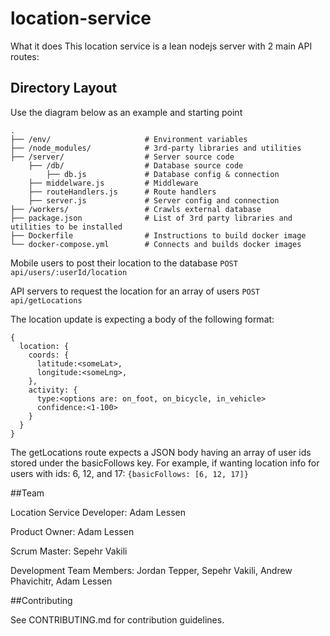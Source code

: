 # location-service

What it does 
This location service is a lean nodejs server with 2 main API routes:





## Directory Layout

Use the diagram below as an example and starting point 

```
.
├── /env/                     # Environment variables
├── /node_modules/            # 3rd-party libraries and utilities
├── /server/                  # Server source code
    ├── /db/                  # Database source code
        ├── db.js             # Database config & connection
    ├── middelware.js         # Middleware
    ├── routeHandlers.js      # Route handlers
    ├── server.js             # Server config and connection
├── /workers/                 # Crawls external database
├── package.json              # List of 3rd party libraries and utilities to be installed
├── Dockerfile                # Instructions to build docker image
└── docker-compose.yml        # Connects and builds docker images
```


Mobile users to post their location to the database 
`POST api/users/:userId/location`

API servers to request the location for an array of users
`POST api/getLocations`

The location update is expecting a body of the following format:
```
{
  location: {
    coords: {
      latitude:<someLat>,
      longitude:<someLng>,
    },
    activity: {
      type:<options are: on_foot, on_bicycle, in_vehicle>
      confidence:<1-100>
    }
  }
}
```

The getLocations route expects a JSON body having an array of user ids stored under the basicFollows key. For example, if wanting location info for users with ids: 6, 12, and 17:
`{basicFollows: [6, 12, 17]}`

##Team

Location Service Developer: Adam Lessen

Product Owner: Adam Lessen

Scrum Master: Sepehr Vakili

Development Team Members: Jordan Tepper, Sepehr Vakili, Andrew Phavichitr, Adam Lessen

##Contributing

See CONTRIBUTING.md for contribution guidelines.
